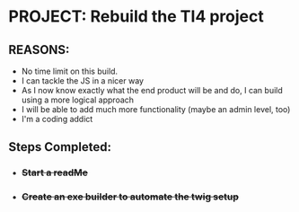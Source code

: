 # PROJECT: Rebuild the TI4 project

## REASONS: 
- No time limit on this build.
- I can tackle the JS in a nicer way
- As I now know exactly what the end product will be and do, I can build using a more logical approach
- I will be able to add much more functionality (maybe an admin level, too)
- I'm a coding addict


## Steps Completed:
- ### ~~Start a readMe~~
- ### ~~Create an exe builder to automate the twig setup~~
